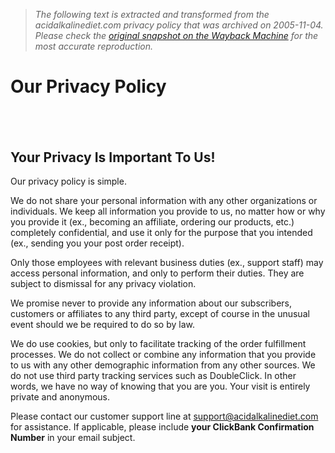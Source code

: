 > *The following text is extracted and transformed from the acidalkalinediet.com privacy policy that was archived on 2005-11-04. Please check the [original snapshot on the Wayback Machine](https://web.archive.org/web/20051104001735id_/http%3A//acidalkalinediet.com/ppolicy.htm) for the most accurate reproduction.*

# Our Privacy Policy

   
---  
  
## Your Privacy Is Important To Us! 

Our privacy policy is simple.

We do not share your personal information with any other organizations or individuals. We keep all information you provide to us, no matter how or why you provide it (ex., becoming an affiliate, ordering our products, etc.) completely confidential, and use it only for the purpose that you intended (ex., sending you your post order receipt).

Only those employees with relevant business duties (ex., support staff) may access personal information, and only to perform their duties. They are subject to dismissal for any privacy violation.

We promise never to provide any information about our subscribers, customers or affiliates to any third party, except of course in the unusual event should we be required to do so by law.

We do use cookies, but only to facilitate tracking of the order fulfillment processes. We do not collect or combine any information that you provide to us with any other demographic information from any other sources. We do not use third party tracking services such as DoubleClick. In other words, we have no way of knowing that you are you. Your visit is entirely private and anonymous.

Please contact our customer support line at [support@acidalkalinediet.com](mailto:support@acidalkalinediet.com) for assistance. If applicable, please include **your ClickBank Confirmation Number** in your email subject. 
